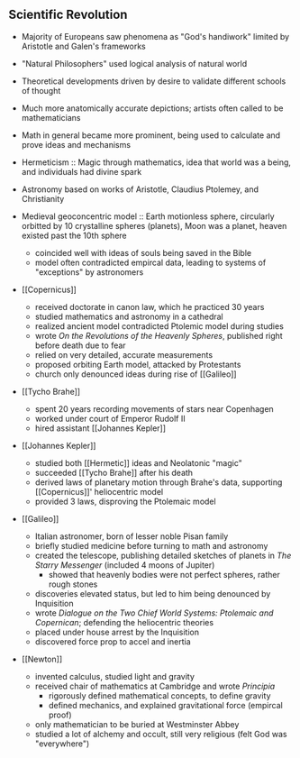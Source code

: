 ## Scientific Revolution
- Majority of Europeans saw phenomena as "God's handiwork" limited by Aristotle and Galen's frameworks
- "Natural Philosophers" used logical analysis of natural world
- Theoretical developments driven by desire to validate different schools of thought
- Much more anatomically accurate depictions; artists often called to be mathematicians
- Math in general became more prominent, being used to calculate and prove ideas and mechanisms
- Hermeticism :: Magic through mathematics, idea that world was a being, and individuals had divine spark

- Astronomy based on works of Aristotle, Claudius Ptolemey, and Christianity
- Medieval geoconcentric model :: Earth motionless sphere, circularly orbitted by 10 crystalline spheres (planets), Moon was a planet, heaven existed past the 10th sphere
	- coincided well with ideas of souls being saved in the Bible
	- model often contradicted empircal data, leading to systems of "exceptions" by astronomers
- [[Copernicus]]
	- received doctorate in canon law, which he practiced 30 years
	- studied mathematics and astronomy in a cathedral
	- realized ancient model contradicted Ptolemic model during studies
	- wrote *On the Revolutions of the Heavenly Spheres*, published right before death due to fear
	- relied on very detailed, accurate measurements
	- proposed orbiting Earth model, attacked by Protestants
	- church only denounced ideas during rise of [[Galileo]]
- [[Tycho Brahe]]
	- spent 20 years recording movements of stars near Copenhagen
	- worked under court of Emperor Rudolf II
	- hired assistant [[Johannes Kepler]]
- [[Johannes Kepler]]
	- studied both [[Hermetic]] ideas and Neolatonic "magic"
	- succeeded [[Tycho Brahe]] after his death
	- derived laws of planetary motion through Brahe's data, supporting [[Copernicus]]' heliocentric model
	- provided 3 laws, disproving the Ptolemaic model
- [[Galileo]]
	- Italian astronomer, born of lesser noble Pisan family
	- briefly studied medicine before turning to math and astronomy
	- created the telescope, publishing detailed sketches of planets in *The Starry Messenger* (included 4 moons of Jupiter)
		- showed that heavenly bodies were not perfect spheres, rather rough stones
	- discoveries elevated status, but led to him being denounced by Inquisition
	- wrote *Dialogue on the Two Chief World Systems: Ptolemaic and Copernican*; defending the heliocentric theories
	- placed under house arrest by the Inquisition
	- discovered force prop to accel and inertia
- [[Newton]]
	- invented calculus, studied light and gravity
	- received chair of mathematics at Cambridge and wrote *Principia*
		- rigorously defined mathematical concepts, to define gravity
		- defined mechanics, and explained gravitational force (empircal proof)
	- only mathematician to be buried at Westminster Abbey
	- studied a lot of alchemy and occult, still very religious (felt God was "everywhere")